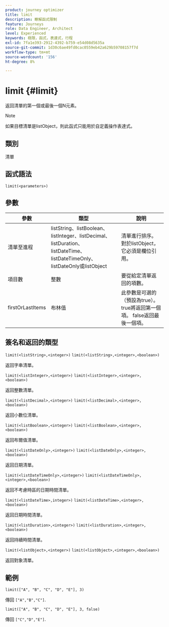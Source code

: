 ```yaml
---
product: journey optimizer
title: limit
description: 瞭解函式限制
feature: Journeys
role: Data Engineer, Architect
level: Experienced
keywords: 極限，函式，表達式，行程
exl-id: 7fa1e393-2912-4392-b759-e54d08d5635a
source-git-commit: 1d30c6ae49fd0cac0559eb42a629b59708157f7d
workflow-type: tm+mt
source-wordcount: '156'
ht-degree: 8%

---
```


# limit {#limit}

返回清單的第一個或最後一個N元素。

>[!NOTE]
>
>如果目標清單是listObject，則此函式只能用於自定義操作表達式。

## 類別

清單

## 函式語法

`limit(<parameters>)`

## 參數

| 參數 | 類型 | 說明 |
|-----------|------------------|------------------|
| 清單至進程 | listString、listBoolean、listInteger、listDecimal、listDuration、listDateTime、listDateTimeOnly、listDateOnly或listObject | 清單進行排序。 對於listObject，它必須是欄位引用。 |
| 項目數 | 整數 | 要從給定清單返回的項數。 |
| firstOrLastItems | 布林值 | 此參數是可選的（預設為true）。 true將返回第一個項。 false返回最後一個項。 |

## 簽名和返回的類型

`limit(<listString>,<integer>)`
`limit(<listString>,<integer>,<boolean>)`

返回字串清單。

`limit(<listInteger>,<integer>)`
`limit(<listInteger>,<integer>,<boolean>)`

返回整數清單。

`limit(<listDecimal>,<integer>)`
`limit(<listDecimal>,<integer>,<boolean>)`

返回小數位清單。

`limit(<listBoolean>,<integer>)`
`limit(<listBoolean>,<integer>,<boolean>)`

返回布爾值清單。

`limit(<listDateOnly>,<integer>)`
`limit(<listDateOnly>,<integer>,<boolean>)`

返回日期清單。

`limit(<listDateTimeOnly>,<integer>)`
`limit(<listDateTimeOnly>,<integer>,<boolean>)`

返回不考慮時區的日期時間清單。

`limit(<listDateTime>,integer>)`
`limit(<listDateTime>,<integer>,<boolean>)`

返回日期時間清單。

`limit(<listDuration>,<integer>)`
`limit(<listDuration>,<integer>,<boolean>)`

返回持續時間清單。

`limit(<listObject>,<integer>)`
`limit(<listObject>,<integer>,<boolean>)`

返回對象清單。

## 範例

`limit(["A", "B", "C", "D", "E"], 3)`

傳回 `["A","B","C"]`.

`limit(["A", "B", "C", "D", "E"], 3, false)`

傳回 `["C","D","E"]`.

